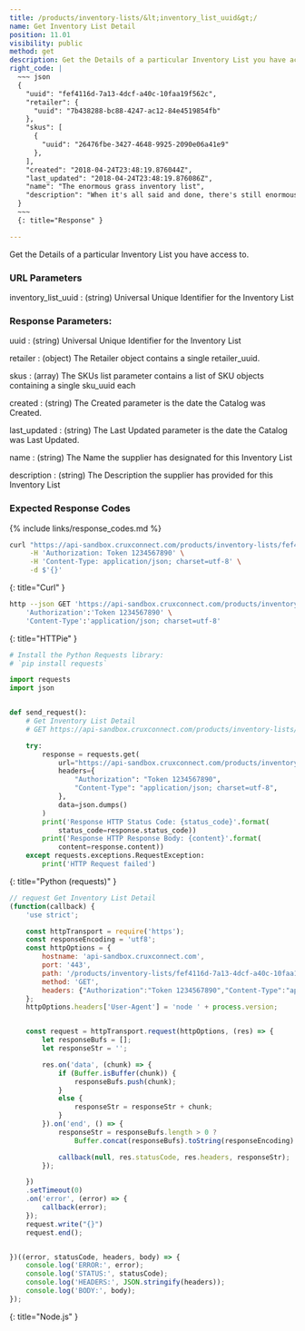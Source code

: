 ```yaml
---
title: /products/inventory-lists/&lt;inventory_list_uuid&gt;/
name: Get Inventory List Detail
position: 11.01
visibility: public
method: get
description: Get the Details of a particular Inventory List you have access to
right_code: |
  ~~~ json
  {
    "uuid": "fef4116d-7a13-4dcf-a40c-10faa19f562c",
    "retailer": {
      "uuid": "7b438288-bc88-4247-ac12-84e4519854fb"
    },
    "skus": [
      {
        "uuid": "26476fbe-3427-4648-9925-2090e06a41e9"
      },
    ],
    "created": "2018-04-24T23:48:19.876044Z",
    "last_updated": "2018-04-24T23:48:19.876086Z",
    "name": "The enormous grass inventory list",
    "description": "When it's all said and done, there's still enormous grass inventory list."
  }
  ~~~
  {: title="Response" }

---
```

Get the Details of a particular Inventory List you have access to.

### URL Parameters

inventory_list_uuid
: (string) Universal Unique Identifier for the Inventory List

### Response Parameters:

uuid
: (string) Universal Unique Identifier for the Inventory List

retailer
: (object) The Retailer object contains a single retailer_uuid.

skus
: (array) The SKUs list parameter contains a list of SKU objects containing a single sku_uuid each

created
: (string) The Created parameter is the date the Catalog was Created.

last_updated
: (string) The Last Updated parameter is the date the Catalog was Last Updated.

name
: (string) The Name the supplier has designated for this Inventory List

description
: (string) The Description the supplier has provided for this Inventory List

### Expected Response Codes

{% include links/response_codes.md %}


~~~ bash
curl "https://api-sandbox.cruxconnect.com/products/inventory-lists/fef4116d-7a13-4dcf-a40c-10faa19f562c/" \
     -H 'Authorization: Token 1234567890' \
     -H 'Content-Type: application/json; charset=utf-8' \
     -d $'{}'

~~~
{: title="Curl" }

~~~ bash
http --json GET 'https://api-sandbox.cruxconnect.com/products/inventory-lists/fef4116d-7a13-4dcf-a40c-10faa19f562c/' \
    'Authorization':'Token 1234567890' \
    'Content-Type':'application/json; charset=utf-8'


~~~
{: title="HTTPie" }

~~~ python
# Install the Python Requests library:
# `pip install requests`

import requests
import json


def send_request():
    # Get Inventory List Detail
    # GET https://api-sandbox.cruxconnect.com/products/inventory-lists/fef4116d-7a13-4dcf-a40c-10faa19f562c/

    try:
        response = requests.get(
            url="https://api-sandbox.cruxconnect.com/products/inventory-lists/fef4116d-7a13-4dcf-a40c-10faa19f562c/",
            headers={
                "Authorization": "Token 1234567890",
                "Content-Type": "application/json; charset=utf-8",
            },
            data=json.dumps()
        )
        print('Response HTTP Status Code: {status_code}'.format(
            status_code=response.status_code))
        print('Response HTTP Response Body: {content}'.format(
            content=response.content))
    except requests.exceptions.RequestException:
        print('HTTP Request failed')

~~~
{: title="Python (requests)" }

~~~ javascript
// request Get Inventory List Detail
(function(callback) {
    'use strict';

    const httpTransport = require('https');
    const responseEncoding = 'utf8';
    const httpOptions = {
        hostname: 'api-sandbox.cruxconnect.com',
        port: '443',
        path: '/products/inventory-lists/fef4116d-7a13-4dcf-a40c-10faa19f562c/',
        method: 'GET',
        headers: {"Authorization":"Token 1234567890","Content-Type":"application/json; charset=utf-8"}
    };
    httpOptions.headers['User-Agent'] = 'node ' + process.version;


    const request = httpTransport.request(httpOptions, (res) => {
        let responseBufs = [];
        let responseStr = '';

        res.on('data', (chunk) => {
            if (Buffer.isBuffer(chunk)) {
                responseBufs.push(chunk);
            }
            else {
                responseStr = responseStr + chunk;
            }
        }).on('end', () => {
            responseStr = responseBufs.length > 0 ?
                Buffer.concat(responseBufs).toString(responseEncoding) : responseStr;

            callback(null, res.statusCode, res.headers, responseStr);
        });

    })
    .setTimeout(0)
    .on('error', (error) => {
        callback(error);
    });
    request.write("{}")
    request.end();


})((error, statusCode, headers, body) => {
    console.log('ERROR:', error);
    console.log('STATUS:', statusCode);
    console.log('HEADERS:', JSON.stringify(headers));
    console.log('BODY:', body);
});

~~~
{: title="Node.js" }
